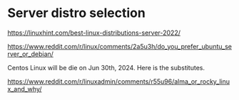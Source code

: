 # Server distro selection



https://linuxhint.com/best-linux-distributions-server-2022/

https://www.reddit.com/r/linux/comments/2a5u3h/do_you_prefer_ubuntu_server_or_debian/



Centos Linux will be die on Jun 30th, 2024. Here is the  substitutes.

https://www.reddit.com/r/linuxadmin/comments/r55u96/alma_or_rocky_linux_and_why/

